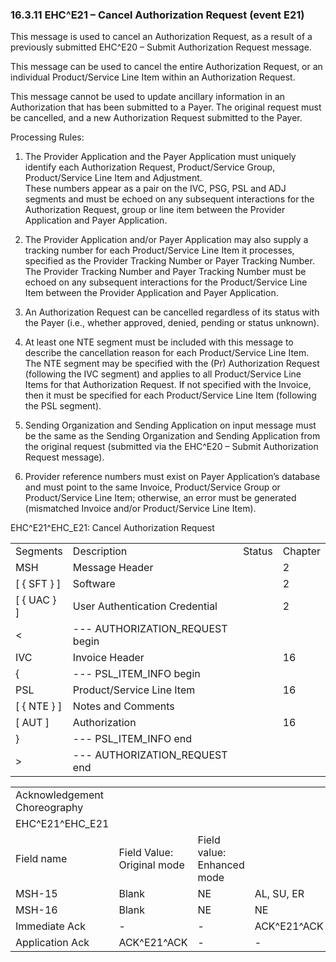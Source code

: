 ### 16.3.11 EHC^E21 – Cancel Authorization Request (event E21) 

This message is used to cancel an Authorization Request, as a result of a previously submitted EHC^E20 – Submit Authorization Request message.

This message can be used to cancel the entire Authorization Request, or an individual Product/Service Line Item within an Authorization Request.

This message cannot be used to update ancillary information in an Authorization that has been submitted to a Payer. The original request must be cancelled, and a new Authorization Request submitted to the Payer.

Processing Rules:

1) The Provider Application and the Payer Application must uniquely identify each Authorization Request, Product/Service Group, Product/Service Line Item and Adjustment.\
These numbers appear as a pair on the IVC, PSG, PSL and ADJ segments and must be echoed on any subsequent interactions for the Authorization Request, group or line item between the Provider Application and Payer Application.

2) The Provider Application and/or Payer Application may also supply a tracking number for each Product/Service Line Item it processes, specified as the Provider Tracking Number or Payer Tracking Number.\
The Provider Tracking Number and Payer Tracking Number must be echoed on any subsequent interactions for the Product/Service Line Item between the Provider Application and Payer Application.

3) An Authorization Request can be cancelled regardless of its status with the Payer (i.e., whether approved, denied, pending or status unknown).

4) At least one NTE segment must be included with this message to describe the cancellation reason for each Product/Service Line Item. The NTE segment may be specified with the (Pr) Authorization Request (following the IVC segment) and applies to all Product/Service Line Items for that Authorization Request. If not specified with the Invoice, then it must be specified for each Product/Service Line Item (following the PSL segment).

5) Sending Organization and Sending Application on input message must be the same as the Sending Organization and Sending Application from the original request (submitted via the EHC^E20 – Submit Authorization Request message).

6) Provider reference numbers must exist on Payer Application’s database and must point to the same Invoice, Product/Service Group or Product/Service Line Item; otherwise, an error must be generated (mismatched Invoice and/or Product/Service Line Item).

EHC^E21^EHC_E21: Cancel Authorization Request

|     |     |     |     |
| --- | --- | --- | --- |
| Segments | Description | Status | Chapter |
| MSH | Message Header |  | 2 |
| [ \{ SFT } ] | Software |  | 2 |
| [ \{ UAC } ] | User Authentication Credential |  | 2 |
| &lt; | --- AUTHORIZATION_REQUEST begin |  |  |
| IVC | Invoice Header |  | 16 |
| \{ | --- PSL_ITEM_INFO begin |  |  |
| PSL | Product/Service Line Item |  | 16 |
| [ \{ NTE } ] | Notes and Comments |  |  |
| [ AUT ] | Authorization |  | 16 |
| } | --- PSL_ITEM_INFO end |  |  |
| > | --- AUTHORIZATION_REQUEST end |  |  |

|     |     |     |     |     |     |
| --- | --- | --- | --- | --- | --- |
| Acknowledgement Choreography |  |  |  |  |  |
| EHC^E21^EHC_E21 |  |  |  |  |  |
| Field name | Field Value: Original mode | Field value: Enhanced mode |  |  |  |
| MSH-15 | Blank | NE | AL, SU, ER | NE | AL, SU, ER |
| MSH-16 | Blank | NE | NE | AL, SU, ER | AL, SU, ER |
| Immediate Ack | - | - | ACK^E21^ACK | - | ACK^E21^ACK |
| Application Ack | ACK^E21^ACK | - | - | ACK^E21^ACK | ACK^E21^ACK |
